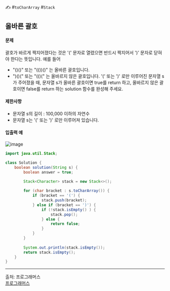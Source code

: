 ✍ #`toCharArray` #`Stack`
## 올바른 괄호
#### 문제
괄호가 바르게 짝지어졌다는 것은 '(' 문자로 열렸으면 반드시 짝지어서 ')' 문자로 닫혀야 한다는 뜻입니다. 예를 들어
* "()()" 또는 "(())()" 는 올바른 괄호입니다.
* ")()(" 또는 "(()(" 는 올바르지 않은 괄호입니다.
'(' 또는 ')' 로만 이루어진 문자열 s가 주어졌을 때, 문자열 s가 올바른 괄호이면 true를 return 하고, 올바르지 않은 괄호이면 false를 return 하는 solution 함수를 완성해 주세요.

#### 제한사항
* 문자열 s의 길이 : 100,000 이하의 자연수
* 문자열 s는 '(' 또는 ')' 로만 이루어져 있습니다.

#### 입출력 예
![image](https://github.com/LimSophia/CodingUp/assets/146914181/704d3d19-8ed8-4e41-8b8a-8265f3db7aa2) <br>

```java
import java.util.Stack;

class Solution {
    boolean solution(String s) {
        boolean answer = true;
        
        Stack<Character> stack = new Stack<>();

        for (char bracket : s.toCharArray()) {
            if (bracket == '(') {
                stack.push(bracket);
            } else if (bracket == ')') {
                if (!stack.isEmpty() ) {
                    stack.pop();
                } else {
                    return false;
                }
            }
        }
        
        System.out.println(stack.isEmpty());
        return stack.isEmpty();
    }
}
```

<hr>
출처: 프로그래머스 <br>
<a href="https://school.programmers.co.kr/learn/courses/30/lessons/12909">프로그래머스</a>
